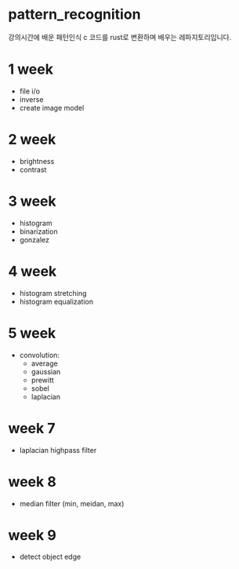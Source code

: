 # pattern_recognition
강의시간에 배운 패턴인식 c 코드를 rust로 변환하며 배우는 레파지토리입니다.

# 1 week
- file i/o
- inverse
- create image model

# 2 week
- brightness
- contrast

# 3 week
- histogram
- binarization
- gonzalez

# 4 week
- histogram stretching
- histogram equalization

# 5 week
- convolution:
    - average
    - gaussian
    - prewitt
    - sobel
    - laplacian

# week 7
- laplacian highpass filter

# week 8
- median filter (min, meidan, max)

# week 9
- detect object edge